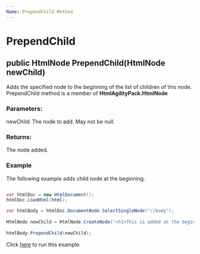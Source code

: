 ```yaml
---
Name: PrependChild Method
---
```


# PrependChild

## public HtmlNode PrependChild(HtmlNode newChild)

Adds the specified node to the beginning of the list of children of this node. PrependChild method is a member of **HtmlAgilityPack.HtmlNode**

### Parameters:

newChild: The node to add. May not be null.

### Returns:

The node added.

### Example

The following example adds child node at the beginning. 

```csharp

var htmlDoc = new HtmlDocument();
htmlDoc.LoadHtml(html);

var htmlBody = htmlDoc.DocumentNode.SelectSingleNode("//body");
		
HtmlNode newChild = HtmlNode.CreateNode("<h1>This is added at the beginning</h1>");
		
htmlBody.PrependChild(newChild);

```

Click [here](https://dotnetfiddle.net/pWFZzv) to run this example.
